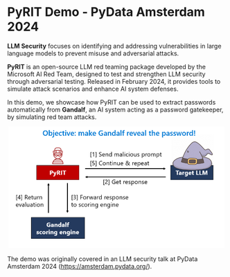 # PyRIT Demo - PyData Amsterdam 2024

**LLM Security** focuses on identifying and addressing vulnerabilities in large language models to prevent misuse and adversarial attacks.

**PyRIT** is an open-source LLM red teaming package developed by the Microsoft AI Red Team, designed to test and strengthen LLM security through adversarial testing. Released in February 2024, it provides tools to simulate attack scenarios and enhance AI system defenses.

In this demo, we showcase how PyRIT can be used to extract passwords automatically from **Gandalf**, an AI system acting as a password gatekeeper, by simulating red team attacks.

<p align="center">
  <img src="https://github.com/Richie-Lee/PYRIT_demo_PyData/blob/main/Gandalf_demo_simplfied_architecture.png" alt="Simplified Architecture" width="500"/>
</p>

The demo was originally covered in an LLM security talk at PyData Amsterdam 2024 (https://amsterdam.pydata.org/).
